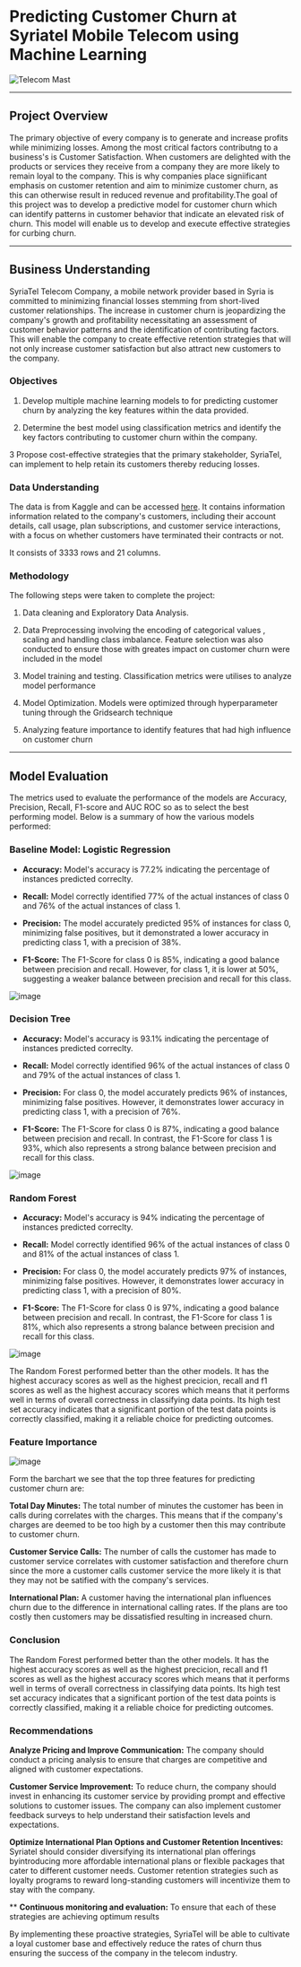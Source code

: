 # Predicting Customer Churn at Syriatel Mobile Telecom using Machine Learning

![Telecom Mast](plots/telecom.jpg)

---

## Project Overview
The primary objective of every company is to generate and increase profits while minimizing losses. Among the most critical factors contributng to a business's is Customer Satisfaction. When customers are delighted with the products or services they receive from a company they are more likely to remain loyal to the company. This is why companies place signiificant emphasis on customer retention and aim to minimize customer churn, as this can otherwise result in reduced revenue and profitability.The goal of this project was to develop a predictive model for customer churn which can identify patterns in customer behavior that indicate an elevated risk of churn. This model will enable us to develop and execute effective strategies for curbing churn.

---

## Business Understanding
SyriaTel Telecom Company, a mobile network provider based in Syria is committed to minimizing financial losses stemming from short-lived customer relationships. The increase in customer churn is jeopardizing the company's growth and profitability necessitating an assessment of customer behavior patterns and the identification of contributing factors. This will enable the company to create effective retention strategies that will not only increase customer satisfaction but also attract new customers to the company.

### Objectives
1. Develop multiple machine learning models to for predicting customer churn by analyzing the key features within the data provided.

2. Determine the best model using classification metrics and identify the key factors contributing to customer churn within the company.

3 Propose cost-effective strategies that the primary stakeholder, SyriaTel, can implement to help retain its customers thereby reducing losses.

### Data Understanding
The data is from Kaggle and can be accessed [here](https://www.kaggle.com/datasets/becksddf/churn-in-telecoms-dataset).
It contains information information related to the company's customers, including their account details, call usage, plan subscriptions, and customer service interactions, with a focus on whether customers have terminated their contracts or not.

It consists of 3333 rows and 21 columns.

### Methodology
The following steps were taken to complete the project:
1. Data cleaning and Exploratory Data Analysis. 

2. Data Preprocessing involving the encoding of categorical values , scaling and handling class imbalance. Feature selection was also conducted to ensure those with greates impact on customer churn were included in the model

3. Model training and testing. Classification metrics were utilises to analyze model performance

4. Model Optimization. Models were optimized through hyperparameter tuning through the Gridsearch technique

5. Analyzing feature importance to identify features that had high influence on customer churn

---

## Model Evaluation
The metrics used to evaluate the performance of the models are Accuracy, Precision, Recall, F1-score and AUC ROC so as to select the best performing model. Below is a summary of how the various models performed:

### Baseline Model: Logistic Regression

 - **Accuracy:** Model's accuracy is  77.2% indicating the percentage of instances predicted correclty.
 
 - **Recall:** Model correctly identified 77% of the actual instances of class 0 and 76% of the actual instances of class 1.

 - **Precision:** The model accurately predicted 95% of instances for class 0, minimizing false positives, but it demonstrated a lower accuracy in predicting class 1, with a precision of 38%.
  
- **F1-Score:** The F1-Score for class 0 is 85%, indicating a good balance between precision and recall. However, for class 1, it is lower at 50%, suggesting a weaker balance between precision and recall for this class.

![image](plots/ROC%CurveforLogisticRegression.jpg)

### Decision Tree

 - **Accuracy:** Model's accuracy is  93.1% indicating the percentage of instances predicted correclty.
 
 - **Recall:** Model correctly identified 96% of the actual instances of class 0 and 79% of the actual instances of class 1. 

 - **Precision:** For class 0, the model accurately predicts 96% of instances, minimizing false positives. However, it demonstrates lower accuracy in predicting class 1, with a precision of 76%.
  
- **F1-Score:** The F1-Score for class 0 is 87%, indicating a good balance between precision and recall. In contrast, the F1-Score for class 1 is 93%, which also represents a strong balance between precision and recall for this class.

![image](plots/ROC%20Curve%20for%20Decision%20Tree%20Classifier.jpg)

### Random Forest

 - **Accuracy:** Model's accuracy is  94% indicating the percentage of instances predicted correclty.
 
 - **Recall:** Model correctly identified 96% of the actual instances of class 0 and 81% of the actual instances of class 1. 

 - **Precision:** For class 0, the model accurately predicts 97% of instances, minimizing false positives. However, it demonstrates lower accuracy in predicting class 1, with a precision of 80%.
  
- **F1-Score:** The F1-Score for class 0 is 97%, indicating a good balance between precision and recall. In contrast, the F1-Score for class 1 is 81%, which also represents a strong balance between precision and recall for this class.

![image](plots/ROC%20Curve%20for%20Random%20Forest%20Model.jpg)

The Random Forest performed better than the other models. It has the highest accuracy scores as well as the highest precicion, recall and f1 scores as well as the highest accuracy scores which means that it performs well in terms of overall correctness in classifying data points. Its high test set accuracy indicates that a significant portion of the test data points is correctly classified, making it a reliable choice for predicting outcomes.

### Feature Importance
![image](plots/ROC%20Curve%20for%20Random%20Forest%20Model.jpg)

Form the barchart we see that the top three features for predicting customer churn are:

**Total Day Minutes:** The total number of minutes the customer has been in calls during correlates with the charges. This means that if the company's charges are deemed to be too high by a customer then this may contribute to customer churn.

**Customer Service Calls:** The number of calls the customer has made to customer service correlates with customer satisfaction and therefore churn since the more a customer calls customer service the more likely it is that they may not be satified with the company's services.

**International Plan:** A customer having the international plan influences churn due to the difference in international calling rates. If the plans are too costly then customers may be dissatisfied resulting in increased churn.

### Conclusion 
The Random Forest performed better than the other models. It has the highest accuracy scores as well as the highest precicion, recall and f1 scores as well as the highest accuracy scores which means that it performs well in terms of overall correctness in classifying data points. Its high test set accuracy indicates that a significant portion of the test data points is correctly classified, making it a reliable choice for predicting outcomes.

### Recommendations
**Analyze Pricing and Improve Communication:** The company should conduct a pricing analysis to ensure that charges are competitive and aligned with customer expectations. 

**Customer Service Improvement:** To reduce churn, the company should invest in enhancing its customer service by providing prompt and effective solutions to customer issues. 
The company can also implement customer feedback surveys to help understand their satisfaction levels and expectations. 

**Optimize International Plan Options and Customer Retention Incentives:** Syriatel should consider diversifying its international plan offerings byintroducing more affordable international plans or flexible packages that cater to different customer needs. Customer retention strategies such as loyalty programs to reward long-standing customers will incentivize them to stay with the company.

** **Continuous monitoring and evaluation:** To ensure that each of these strategies are achieving optimum results 

By implementing these proactive strategies, SyriaTel will be able to cultivate a loyal customer base and effectively reduce the rates of churn thus ensuring the success of the company in the telecom industry.
